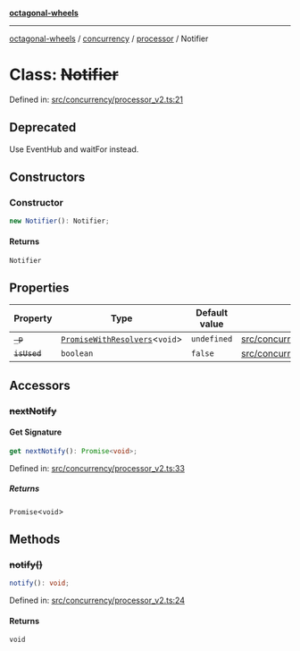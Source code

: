 [**octagonal-wheels**](../../../README.md)

***

[octagonal-wheels](../../../modules.md) / [concurrency](../../README.md) / [processor](../README.md) / Notifier

# Class: ~~Notifier~~

Defined in: [src/concurrency/processor\_v2.ts:21](https://github.com/vrtmrz/octagonal-wheels/blob/main/src/concurrency/processor_v2.ts#L21)

## Deprecated

Use EventHub and waitFor instead.

## Constructors

### Constructor

```ts
new Notifier(): Notifier;
```

#### Returns

`Notifier`

## Properties

| Property | Type | Default value | Defined in |
| ------ | ------ | ------ | ------ |
| <a id="_p"></a> ~~`_p`~~ | [`PromiseWithResolvers`](../../../promises/PromiseWithResolvers/README.md)\<`void`\> | `undefined` | [src/concurrency/processor\_v2.ts:22](https://github.com/vrtmrz/octagonal-wheels/blob/main/src/concurrency/processor_v2.ts#L22) |
| <a id="isused"></a> ~~`isUsed`~~ | `boolean` | `false` | [src/concurrency/processor\_v2.ts:23](https://github.com/vrtmrz/octagonal-wheels/blob/main/src/concurrency/processor_v2.ts#L23) |

## Accessors

### ~~nextNotify~~

#### Get Signature

```ts
get nextNotify(): Promise<void>;
```

Defined in: [src/concurrency/processor\_v2.ts:33](https://github.com/vrtmrz/octagonal-wheels/blob/main/src/concurrency/processor_v2.ts#L33)

##### Returns

`Promise`\<`void`\>

## Methods

### ~~notify()~~

```ts
notify(): void;
```

Defined in: [src/concurrency/processor\_v2.ts:24](https://github.com/vrtmrz/octagonal-wheels/blob/main/src/concurrency/processor_v2.ts#L24)

#### Returns

`void`
